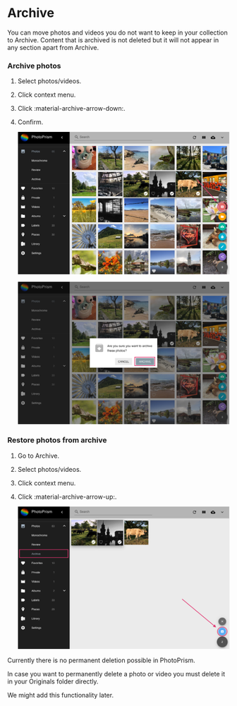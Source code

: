 # Archive #
You can move photos and videos you do not want to keep in your collection to Archive.
Content that is archived is not deleted but it will not appear in any section apart from Archive.

### Archive photos ###

1. Select photos/videos.
2. Click context menu.
3. Click :material-archive-arrow-down:.
4. Confirm.

    ![Screenshot](img/archive.png)
    
    ![Screenshot](img/confirm-archive.png)


### Restore photos from archive ###

1. Go to Archive.
2. Select photos/videos.
3. Click context menu.
4. Click :material-archive-arrow-up:.

    ![Screenshot](img/restore.png)

Currently there is no permanent deletion possible in PhotoPrism. 

In case you want to permanently delete a photo or video you must delete it in your Originals folder directly.

We might add this functionality later.
